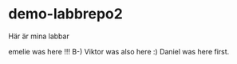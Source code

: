 # demo-labbrepo2
Här är mina labbar

emelie was here !!! B-)
Viktor was also here :)
Daniel was here first.
